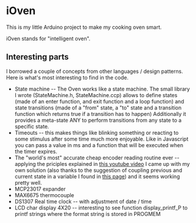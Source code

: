 # iOven

This is my little Arduino project to make my cooking oven smart.

iOven stands for "intelligent oven".

## Interesting parts

I borrowed a couple of concepts from other languages / design patterns.
Here is what's most interesting to find in the code.

* State machine -- The Oven works like a state machine. The small library I wrote (StateMachine.h, StateMachine.ccp)
  allows to define states (made of an enter function, and exit function and a loop function) and state transitions
  (made of a "from" state, a "to" state and a transition function which returns true if a transition has to happen)
  Additionally it provides a meta-state ANY to perform transitions from any state to a specific state.
* Timeouts -- this makes things like blinking something or reacting to some stimulus after some time much more enjoyable.
  Like in Javascript you can pass a value in ms and a function that will be executed when the timer expires.
* The "world's most" accurate cheap encoder reading routine ever -- applying the priciples explained in [this youtube video](https://www.youtube.com/watch?v=f-Tjcx4b8_4) I came up with my own solution (also thanks to the suggestion of coupling previous and current state in a variable I found in [this page](https://hifiduino.wordpress.com/2010/10/20/rotaryencoder-hw-sw-no-debounce/)) and it seems working pretty well.
* MCP23017 expander
* MAX6675 thermocouple
* DS1307 Real time clock -- with adjustment of date / time
* LCD char display 4X20 -- interesting to see function display_printf_P to printf strings where the format string is stored in PROGMEM
  